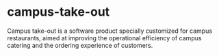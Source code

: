# campus-take-out
Campus take-out is a software product specially customized for campus restaurants, aimed at improving the operational efficiency of campus catering and the ordering experience of customers.

